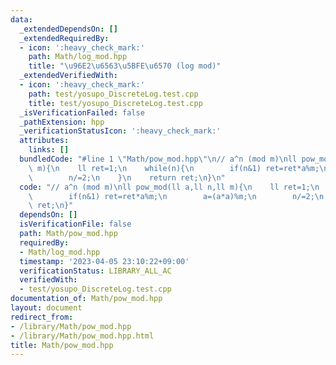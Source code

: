 ```yaml
---
data:
  _extendedDependsOn: []
  _extendedRequiredBy:
  - icon: ':heavy_check_mark:'
    path: Math/log_mod.hpp
    title: "\u96E2\u6563\u5BFE\u6570 (log mod)"
  _extendedVerifiedWith:
  - icon: ':heavy_check_mark:'
    path: test/yosupo_DiscreteLog.test.cpp
    title: test/yosupo_DiscreteLog.test.cpp
  _isVerificationFailed: false
  _pathExtension: hpp
  _verificationStatusIcon: ':heavy_check_mark:'
  attributes:
    links: []
  bundledCode: "#line 1 \"Math/pow_mod.hpp\"\n// a^n (mod m)\nll pow_mod(ll a,ll n,ll\
    \ m){\n    ll ret=1;\n    while(n){\n        if(n&1) ret=ret*a%m;\n        a=(a*a)%m;\n\
    \        n/=2;\n    }\n    return ret;\n}\n"
  code: "// a^n (mod m)\nll pow_mod(ll a,ll n,ll m){\n    ll ret=1;\n    while(n){\n\
    \        if(n&1) ret=ret*a%m;\n        a=(a*a)%m;\n        n/=2;\n    }\n    return\
    \ ret;\n}"
  dependsOn: []
  isVerificationFile: false
  path: Math/pow_mod.hpp
  requiredBy:
  - Math/log_mod.hpp
  timestamp: '2023-04-05 23:10:22+09:00'
  verificationStatus: LIBRARY_ALL_AC
  verifiedWith:
  - test/yosupo_DiscreteLog.test.cpp
documentation_of: Math/pow_mod.hpp
layout: document
redirect_from:
- /library/Math/pow_mod.hpp
- /library/Math/pow_mod.hpp.html
title: Math/pow_mod.hpp
---
```

